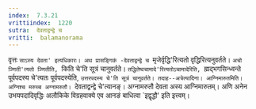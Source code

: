 ```yaml
---
index:  7.3.21
vrittiindex:  1220
sutra:  देवताद्वन्द्वे च
vritti:  balamanorama 
---
```


वृत्तः `साऽस्य देवता' इत्यधिकारः। अथ प्रासङ्गिकं -देवताद्वन्द्वे च `मृजेर्वृद्धि'रित्यतो वृद्धिरित्यनुवर्तते। `अचो ञ्णिती'त्यतो ञ्णितीति, `किति चे'ति सूत्रं चानुवर्तते। `तद्धितेष्वचामादे'रित्यतोऽचामादेरिति, `ह्मद्भगसिन्ध्वन्ते पूर्वपदस्य चे'त्यतः पूर्वपदस्येति, `उत्तरपदस्य चे'ति सूत्रं चानुवर्तते। तदाह--अत्रेत्यादिना। आग्निमारुतमिति। अग्निश्च मरुच्च अग्नामरुतौ। `देवताद्वन्द्वे चे'त्यानङ्। अग्नामरुतौ देवता अस्य आग्निमारुतम्। अणि अनेन उभयपदादिवृद्धिः अलौकिके विग्रहवाक्ये एव आनङं बाधित्वा `इद्वृद्धौ' इति इत्त्वम्।

